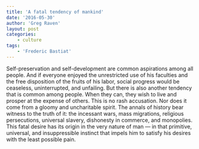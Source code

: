 ```yaml
---
title: 'A fatal tendency of mankind'
date: '2016-05-30'
author: 'Greg Raven'
layout: post
categories:
    - culture
tags:
    - 'Frederic Bastiat'
---
```


Self-preservation and self-development are common aspirations among all people. And if everyone enjoyed the unrestricted use of his faculties and the free disposition of the fruits of his labor, social progress would be ceaseless, uninterrupted, and unfailing. But there is also another tendency that is common among people. When they can, they wish to live and prosper at the expense of others. This is no rash accusation. Nor does it come from a gloomy and uncharitable spirit. The annals of history bear witness to the truth of it: the incessant wars, mass migrations, religious persecutions, universal slavery, dishonesty in commerce, and monopolies. This fatal desire has its origin in the very nature of man — in that primitive, universal, and insuppressible instinct that impels him to satisfy his desires with the least possible pain.